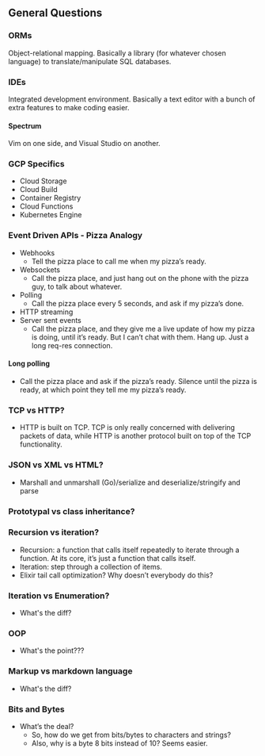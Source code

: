 ## General Questions

### ORMs

Object-relational mapping. Basically a library (for whatever chosen language) to translate/manipulate SQL databases.

### IDEs

Integrated development environment. Basically a text editor with a bunch of extra features to make coding easier.

#### Spectrum

Vim on one side, and Visual Studio on another.

### GCP Specifics

- Cloud Storage
- Cloud Build
- Container Registry
- Cloud Functions
- Kubernetes Engine

### Event Driven APIs - Pizza Analogy

- Webhooks
  - Tell the pizza place to call me when my pizza’s ready.
- Websockets
  - Call the pizza place, and just hang out on the phone with the pizza guy, to talk about whatever.
- Polling
  - Call the pizza place every 5 seconds, and ask if my pizza’s done.
- HTTP streaming
- Server sent events
  - Call the pizza place, and they give me a live update of how my pizza is doing, until it’s ready. But I can’t chat with them. Hang up. Just a long req-res connection.

#### Long polling

- Call the pizza place and ask if the pizza’s ready. Silence until the pizza is ready, at which point they tell me my pizza’s ready.

### TCP vs HTTP?

- HTTP is built on TCP. TCP is only really concerned with delivering packets of data, while HTTP is another protocol built on top of the TCP functionality.

### JSON vs XML vs HTML?

- Marshall and unmarshall (Go)/serialize and deserialize/stringify and parse

### Prototypal vs class inheritance?

### Recursion vs iteration?

- Recursion: a function that calls itself repeatedly to iterate through a function. At its core, it’s just a function that calls itself.
- Iteration: step through a collection of items.
- Elixir tail call optimization? Why doesn’t everybody do this?

### Iteration vs Enumeration?

- What's the diff?

### OOP

- What's the point???

### Markup vs markdown language

- What's the diff?

### Bits and Bytes

- What’s the deal?
  - So, how do we get from bits/bytes to characters and strings?
  - Also, why is a byte 8 bits instead of 10? Seems easier.
